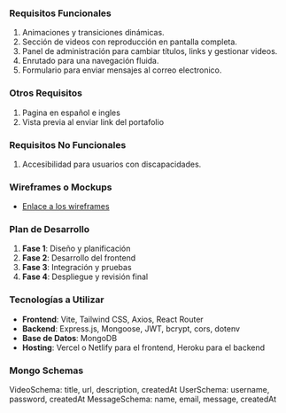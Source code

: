### Requisitos Funcionales

1. Animaciones y transiciones dinámicas.
2. Sección de videos con reproducción en pantalla completa.
3. Panel de administración para cambiar títulos, links y gestionar videos.
4. Enrutado para una navegación fluida.
5. Formulario para enviar mensajes al correo electronico. 

### Otros Requisitos

1. Pagina en español e ingles
2. Vista previa al enviar link del portafolio 

### Requisitos No Funcionales

1. Accesibilidad para usuarios con discapacidades.

### Wireframes o Mockups

- [Enlace a los wireframes]()

### Plan de Desarrollo

1. **Fase 1**: Diseño y planificación 
2. **Fase 2**: Desarrollo del frontend 
3. **Fase 3**: Integración y pruebas 
4. **Fase 4**: Despliegue y revisión final 

### Tecnologías a Utilizar

- **Frontend**: Vite, Tailwind CSS, Axios, React Router
- **Backend**: Express.js, Mongoose, JWT, bcrypt, cors, dotenv
- **Base de Datos**: MongoDB
- **Hosting**: Vercel o Netlify para el frontend, Heroku para el backend

### Mongo Schemas

VideoSchema: title, url, description, createdAt
UserSchema: username, password, createdAt
MessageSchema: name, email, message, createdAt